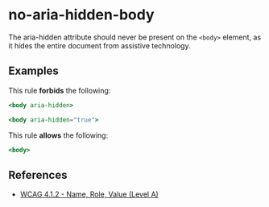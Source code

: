 # no-aria-hidden-body

The aria-hidden attribute should never be present on the `<body>` element, as it hides the entire document from assistive technology.

## Examples

This rule **forbids** the following:

```hbs
<body aria-hidden>
```

```hbs
<body aria-hidden="true">
```

This rule **allows** the following:

```hbs
<body>
```

## References

* [WCAG 4.1.2 - Name, Role, Value (Level A)](https://www.w3.org/TR/WCAG21/#name-role-value)
